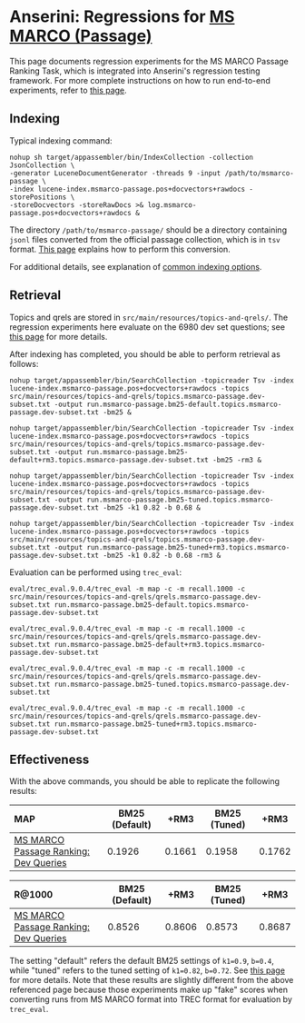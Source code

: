 # Anserini: Regressions for [MS MARCO (Passage)](https://github.com/microsoft/MSMARCO-Passage-Ranking)

This page documents regression experiments for the MS MARCO Passage Ranking Task, which is integrated into Anserini's regression testing framework.
For more complete instructions on how to run end-to-end experiments, refer to [this page](experiments-msmarco-passage.md).

## Indexing

Typical indexing command:

```
nohup sh target/appassembler/bin/IndexCollection -collection JsonCollection \
-generator LuceneDocumentGenerator -threads 9 -input /path/to/msmarco-passage \
-index lucene-index.msmarco-passage.pos+docvectors+rawdocs -storePositions \
-storeDocvectors -storeRawDocs >& log.msmarco-passage.pos+docvectors+rawdocs &
```

The directory `/path/to/msmarco-passage/` should be a directory containing `jsonl` files converted from the official passage collection, which is in `tsv` format.
[This page](experiments-msmarco-passage.md) explains how to perform this conversion.

For additional details, see explanation of [common indexing options](common-indexing-options.md).

## Retrieval

Topics and qrels are stored in `src/main/resources/topics-and-qrels/`.
The regression experiments here evaluate on the 6980 dev set questions; see [this page](experiments-msmarco-passage.md) for more details.

After indexing has completed, you should be able to perform retrieval as follows:

```
nohup target/appassembler/bin/SearchCollection -topicreader Tsv -index lucene-index.msmarco-passage.pos+docvectors+rawdocs -topics src/main/resources/topics-and-qrels/topics.msmarco-passage.dev-subset.txt -output run.msmarco-passage.bm25-default.topics.msmarco-passage.dev-subset.txt -bm25 &

nohup target/appassembler/bin/SearchCollection -topicreader Tsv -index lucene-index.msmarco-passage.pos+docvectors+rawdocs -topics src/main/resources/topics-and-qrels/topics.msmarco-passage.dev-subset.txt -output run.msmarco-passage.bm25-default+rm3.topics.msmarco-passage.dev-subset.txt -bm25 -rm3 &

nohup target/appassembler/bin/SearchCollection -topicreader Tsv -index lucene-index.msmarco-passage.pos+docvectors+rawdocs -topics src/main/resources/topics-and-qrels/topics.msmarco-passage.dev-subset.txt -output run.msmarco-passage.bm25-tuned.topics.msmarco-passage.dev-subset.txt -bm25 -k1 0.82 -b 0.68 &

nohup target/appassembler/bin/SearchCollection -topicreader Tsv -index lucene-index.msmarco-passage.pos+docvectors+rawdocs -topics src/main/resources/topics-and-qrels/topics.msmarco-passage.dev-subset.txt -output run.msmarco-passage.bm25-tuned+rm3.topics.msmarco-passage.dev-subset.txt -bm25 -k1 0.82 -b 0.68 -rm3 &

```

Evaluation can be performed using `trec_eval`:

```
eval/trec_eval.9.0.4/trec_eval -m map -c -m recall.1000 -c src/main/resources/topics-and-qrels/qrels.msmarco-passage.dev-subset.txt run.msmarco-passage.bm25-default.topics.msmarco-passage.dev-subset.txt

eval/trec_eval.9.0.4/trec_eval -m map -c -m recall.1000 -c src/main/resources/topics-and-qrels/qrels.msmarco-passage.dev-subset.txt run.msmarco-passage.bm25-default+rm3.topics.msmarco-passage.dev-subset.txt

eval/trec_eval.9.0.4/trec_eval -m map -c -m recall.1000 -c src/main/resources/topics-and-qrels/qrels.msmarco-passage.dev-subset.txt run.msmarco-passage.bm25-tuned.topics.msmarco-passage.dev-subset.txt

eval/trec_eval.9.0.4/trec_eval -m map -c -m recall.1000 -c src/main/resources/topics-and-qrels/qrels.msmarco-passage.dev-subset.txt run.msmarco-passage.bm25-tuned+rm3.topics.msmarco-passage.dev-subset.txt

```

## Effectiveness

With the above commands, you should be able to replicate the following results:

MAP                                     | BM25 (Default)| +RM3      | BM25 (Tuned)| +RM3      |
:---------------------------------------|-----------|-----------|-----------|-----------|
[MS MARCO Passage Ranking: Dev Queries](https://github.com/microsoft/MSMARCO-Passage-Ranking)| 0.1926    | 0.1661    | 0.1958    | 0.1762    |


R@1000                                  | BM25 (Default)| +RM3      | BM25 (Tuned)| +RM3      |
:---------------------------------------|-----------|-----------|-----------|-----------|
[MS MARCO Passage Ranking: Dev Queries](https://github.com/microsoft/MSMARCO-Passage-Ranking)| 0.8526    | 0.8606    | 0.8573    | 0.8687    |



The setting "default" refers the default BM25 settings of `k1=0.9`, `b=0.4`, while "tuned" refers to the tuned setting of `k1=0.82`, `b=0.72`.
See [this page](experiments-msmarco-passage.md) for more details.
Note that these results are slightly different from the above referenced page because those experiments make up "fake" scores when converting runs from MS MARCO format into TREC format for evaluation by `trec_eval`.
